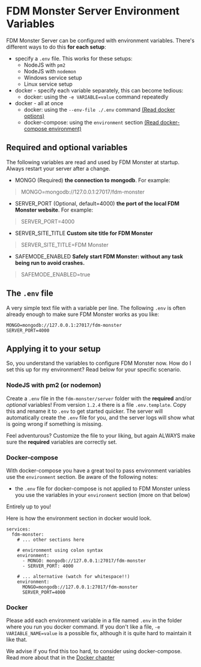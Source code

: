# FDM Monster Server Environment Variables
FDM Monster Server can be configured with environment variables. There's different ways to do this **for each setup**:
- specify a `.env` file. This works for these setups:
    - NodeJS with `pm2` 
    - NodeJS with `nodemon`
    - Windows service setup
    - Linux service setup
- docker - specify each variable separately, this can become tedious:
    - docker: using the `-e VARIABLE=value` command repeatedly
- docker - all at once
    - docker: using the `--env-file ./.env` command [(Read docker options)](https://docs.docker.com/engine/reference/commandline/run/#options)    
    - docker-compose: using the `environment` section [(Read docker-compose environment)](https://docs.docker.com/compose/environment-variables/)
    

## Required and optional variables
The following variables are read and used by FDM Monster at startup. Always restart your server after a change.

- MONGO (Required) **the connection to mongodb**. For example:
> MONGO=mongodb://127.0.0.1:27017/fdm-monster
- SERVER_PORT (Optional, default=4000) **the port of the local FDM Monster website**. For example:
> SERVER_PORT=4000
- SERVER_SITE_TITLE **Custom site title for FDM Monster**
> SERVER_SITE_TITLE=FDM Monster
- SAFEMODE_ENABLED **Safely start FDM Monster: without any task being run to avoid crashes.**
> SAFEMODE_ENABLED=true
 
## The `.env` file
A very simple text file with a variable per line. The following `.env` is often already enough to make sure FDM Monster works as you like:
```
MONGO=mongodb://127.0.0.1:27017/fdm-monster
SERVER_PORT=4000
```

## Applying it to your setup
So, you understand the variables to configure FDM Monster now. How do I set this up for my environment? Read below for your specific scenario.

### NodeJS with pm2 (or nodemon)
Create a `.env` file in the `fdm-monster/server` folder with the **required** and/or _optional_ variables!
From version `1.2.4` there is a file `.env.template`. Copy this and rename it to `.env` to get started quicker.
The server will automatically create the `.env` file for you, and the server logs will show what is going wrong if something is missing.

Feel adventurous? Customize the file to your liking, but again ALWAYS make sure the **required** variables are correctly set.

### Docker-compose 
With docker-compose you have a great tool to pass environment variables use the `environment` section.
Be aware of the following notes:
- the `.env` file for docker-compose is not applied to FDM Monster unless you use the variables in your `environment` section (more on that below)

Entirely up to you!

Here is how the environment section in docker would look.
```
services:
  fdm-monster:
    # ... other sections here
    
    # environment using colon syntax
    environment:
      - MONGO: mongodb://127.0.0.1:27017/fdm-monster
      - SERVER_PORT: 4000
    
    # ... alternative (watch for whitespace!!) 
    environment:
      MONGO=mongodb://127.0.0.1:27017/fdm-monster
      SERVER_PORT=4000
```
### Docker 
Please add each environment variable in a file named `.env` in the folder where you run you docker command.
If you don't like a file, `-e VARIABLE_NAME=value` is a possible fix, although it is quite hard to maintain it like that.

We advise if you find this too hard, to consider using docker-compose. Read more about that in the [Docker chapter](./3_USING_DOCKER.md)
